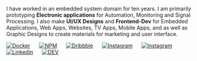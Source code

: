 I have worked in an embedded system domain for ten years. I am primarily prototyping **Electronic applications** for Automation, Monitoring and Signal Processing. I also make **UI/UX Designs** and **Frontend-Dev** for Embedded Applications, Web Apps, Websites, TV Apps, Mobile Apps, and as well as Graphic Designs to create materials for marketing and user interface.


[![Docker](https://github.com/loouislow81/loouislow81/blob/master/assets/docker.png?raw=true)](https://hub.docker.com/u/loouislow81) &nbsp;&nbsp;&nbsp;&nbsp; [![NPM](https://github.com/loouislow81/loouislow81/blob/master/assets/npm.png?raw=true)](https://www.npmjs.com/~loouislow) &nbsp;&nbsp;&nbsp;&nbsp; [![Dribbble](https://github.com/loouislow81/loouislow81/blob/master/assets/dribbble.png?raw=true)](https://www.dribbble.com/loouislow) &nbsp;&nbsp;&nbsp;&nbsp; [![Instagram](https://github.com/loouislow81/loouislow81/blob/master/assets/instagram.png?raw=true)](https://www.instagram.com/loouislow) &nbsp;&nbsp;&nbsp;&nbsp; [![Instagram](https://github.com/loouislow81/loouislow81/blob/master/assets/soundcloud.png?raw=true)](https://soundcloud.com/overload-project) &nbsp;&nbsp;&nbsp;&nbsp; [![Linkedin](https://github.com/loouislow81/loouislow81/blob/master/assets/linkedin.png?raw=true)](https://www.linkedin.com/in/loouis-low) &nbsp;&nbsp;&nbsp;&nbsp; [![DEV](https://github.com/loouislow81/loouislow81/blob/master/assets/devto.png?raw=true)](https://dev.to/loouislow)

